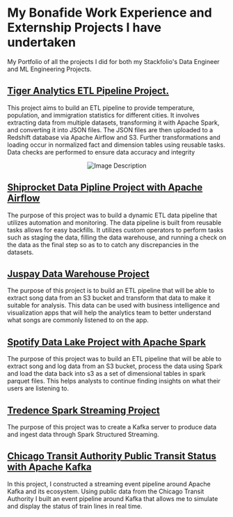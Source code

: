 # My Bonafide Work Experience and Externship Projects I have undertaken
My Portfolio of all the projects I did for both my Stackfolio's Data Engineer and ML Engineering Projects.

## [Tiger Analytics ETL Pipeline Project.](https://github.com/17mihir/Stackfolio-s-Data-Engineering-Captsone-Project.git)

This project aims to build an ETL pipeline to provide temperature, population, and immigration statistics for different cities. It involves extracting data from multiple datasets, transforming it with Apache Spark, and converting it into JSON files. The JSON files are then uploaded to a Redshift database via Apache Airflow and S3. Further transformations and loading occur in normalized fact and dimension tables using reusable tasks. Data checks are performed to ensure data accuracy and integrity
<p align="center">
  <img src="https://github.com/17mihir/Data-Engineering-Portfolio/assets/129212691/1fb45d41-e978-4ebf-b7d3-71706489e9a9" alt="Image Description">
</p>

## [Shiprocket Data Pipline Project with Apache Airflow](https://github.com/17mihir/Stackfolio-s-Sparkify-Data-Pipeline-Project-with-Apache-Airflow.git)

The purpose of this project was to build a dynamic ETL data pipeline that utilizes automation and monitoring. The data pipeline is built from reusable tasks allows for easy backfills. It utilizes custom operators to perform tasks such as staging the data, filling the data warehouse, and running a check on the data as the final step so as to to catch any discrepancies in the datasets.

## [Juspay Data Warehouse Project](https://github.com/17mihir/Sparkify-Data-Warehouse-Project-for-song-play-analysis.git)

The purpose of this project is to build an ETL pipeline that will be able to extract song data from an S3 bucket and transform that data to make it suitable for analysis. This data can be used with business intelligence and visualization apps that will help the analytics team to better understand what songs are commonly listened to on the app.

## [Spotify Data Lake Project with Apache Spark](https://github.com/17mihir/Sparkify-Data-Lake-Project-with-Apache-Spark.git)

The purpose of this project was to build an ETL pipeline that will be able to extract song and log data from an S3 bucket, process the data using Spark and load the data back into s3 as a set of dimensional tables in spark parquet files. This helps analysts to continue finding insights on what their users are listening to.

## [Tredence Spark Streaming Project](https://github.com/17mihir/Spark-Streaming-Project.git)

The purpose of this project was to create a Kafka server to produce data and ingest data through Spark Structured Streaming.
## [Chicago Transit Authority Public Transit Status with Apache Kafka](https://github.com/17mihir/Public-Transit-Status-with-Apache-Kafka.git)

In this project, I constructed a streaming event pipeline around Apache Kafka and its ecosystem. Using public data from the Chicago Transit Authority I built an event pipeline around Kafka that allows me to simulate and display the status of train lines in real time.
